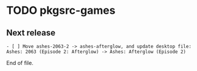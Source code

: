 TODO pkgsrc-games
=================


Next release
------------

    - [ ] Move ashes-2063-2 -> ashes-afterglow, and update desktop file:
    Ashes: 2063 (Episode 2: Afterglow) -> Ashes: Afterglow (Episode 2)


End of file.
